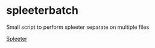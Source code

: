 # spleeterbatch
Small script to perform spleeter separate on multiple files

[Spleeter](https://github.com/deezer/spleeter)
